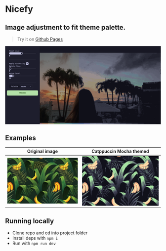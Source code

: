 # Nicefy

## Image adjustment to fit theme palette.

> Try it on [Github Pages](https://nicejji.github.io/nicefy/)

![](preview.png)

## Examples

|         Original image          |        Catppuccin Mocha themed         |
| :-----------------------------: | :------------------------------------: |
| ![original image](original.jpg) | ![catppuccin mocha themed](result.png) |

## Running locally

- Clone repo and cd into project folder
- Install deps with `npm i`
- Run with `npm run dev`
